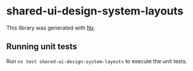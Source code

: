 # shared-ui-design-system-layouts

This library was generated with [Nx](https://nx.dev).

## Running unit tests

Run `nx test shared-ui-design-system-layouts` to execute the unit tests.
